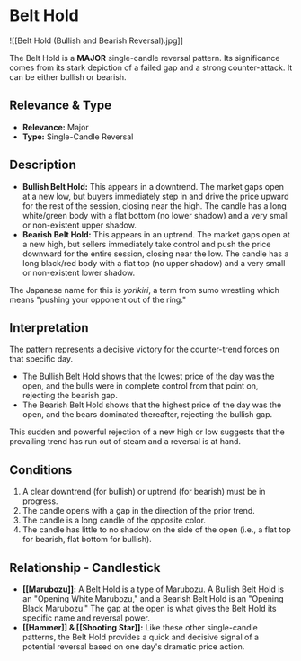 # Belt Hold

![[Belt Hold (Bullish and Bearish Reversal).jpg]]

The Belt Hold is a **MAJOR** single-candle reversal pattern. Its significance comes from its stark depiction of a failed gap and a strong counter-attack. It can be either bullish or bearish.

## Relevance & Type

- **Relevance:** Major
- **Type:** Single-Candle Reversal

## Description

- **Bullish Belt Hold:** This appears in a downtrend. The market gaps open at a new low, but buyers immediately step in and drive the price upward for the rest of the session, closing near the high. The candle has a long white/green body with a flat bottom (no lower shadow) and a very small or non-existent upper shadow.
- **Bearish Belt Hold:** This appears in an uptrend. The market gaps open at a new high, but sellers immediately take control and push the price downward for the entire session, closing near the low. The candle has a long black/red body with a flat top (no upper shadow) and a very small or non-existent lower shadow.

The Japanese name for this is *yorikiri*, a term from sumo wrestling which means "pushing your opponent out of the ring."

## Interpretation

The pattern represents a decisive victory for the counter-trend forces on that specific day.

- The Bullish Belt Hold shows that the lowest price of the day was the open, and the bulls were in complete control from that point on, rejecting the bearish gap.
- The Bearish Belt Hold shows that the highest price of the day was the open, and the bears dominated thereafter, rejecting the bullish gap.

This sudden and powerful rejection of a new high or low suggests that the prevailing trend has run out of steam and a reversal is at hand.

## Conditions

1.  A clear downtrend (for bullish) or uptrend (for bearish) must be in progress.
2.  The candle opens with a gap in the direction of the prior trend.
3.  The candle is a long candle of the opposite color.
4.  The candle has little to no shadow on the side of the open (i.e., a flat top for bearish, flat bottom for bullish).

## Relationship - Candlestick

- **[[Marubozu]]:** A Belt Hold is a type of Marubozu. A Bullish Belt Hold is an "Opening White Marubozu," and a Bearish Belt Hold is an "Opening Black Marubozu." The gap at the open is what gives the Belt Hold its specific name and reversal power.
- **[[Hammer]] & [[Shooting Star]]:** Like these other single-candle patterns, the Belt Hold provides a quick and decisive signal of a potential reversal based on one day's dramatic price action.
